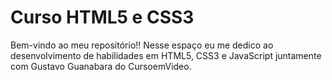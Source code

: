 # Curso HTML5 e CSS3
Bem-vindo ao meu repositório!! Nesse espaço eu me dedico ao desenvolvimento de habilidades em HTML5, CSS3 e JavaScript juntamente com Gustavo Guanabara do CursoemVideo. 
